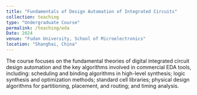 ```yaml
---
title: "Fundamentals of Design Automation of Integrated Circuits"
collection: teaching
type: "Undergraduate Course"
permalink: /teaching/eda
Date: 2024
venue: "Fudan University, School of Microelectronics"
location: "Shanghai, China"
---
```


The course focuses on the fundamental theories of digital integrated circuit design automation and the key algorithms involved in commercial EDA tools, including: scheduling and binding algorithms in high-level synthesis; logic synthesis and optimization methods; standard cell libraries; physical design algorithms for partitioning, placement, and routing; and timing analysis.
